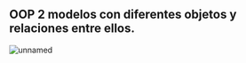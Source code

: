 ## OOP 2 modelos con diferentes objetos y relaciones entre ellos.

![unnamed](https://github.com/axckzz/J25-Progamming/assets/144990882/e66e424d-0712-4fac-9c03-f1de387ae3e0)
